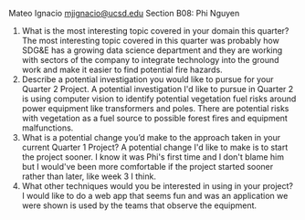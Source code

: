 Mateo Ignacio mjignacio@ucsd.edu
Section B08: Phi Nguyen
1. What is the most interesting topic covered in your domain this quarter?
The most interesting topic covered in this quarter was probably how SDG&E has a growing data science department and they are working with sectors of the company to integrate technology into the ground work and make it easier to find potential fire hazards.
2. Describe a potential investigation you would like to pursue for your Quarter 2 Project.
A potential investigation I'd like to pursue in Quarter 2 is using computer vision to identify potential vegetation fuel risks around power equipment like transformers and poles. There are potential risks with vegetation as a fuel source to possible forest fires and equipment malfunctions.
3. What is a potential change you’d make to the approach taken in your current Quarter 1 Project?
A potential change I'd like to make is to start the project sooner. I know it was Phi's first time and I don't blame him but I would've been more comfortable if the project started sooner rather than later, like week 3 I think.
4. What other techniques would you be interested in using in your project?
I would like to do a web app that seems fun and was an application we were shown is used by the teams that observe the equipment.
